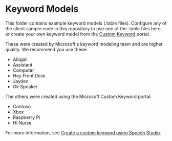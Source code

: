 # Keyword Models

This folder contains example keyword models (.table files). Configure any of the client sample code in this repository to use one of the .table files here, or create your own keyword model from the [Custom Keyword](https://speech.microsoft.com/customkeyword) portal.

These were created by Microsoft's keyword modeling team and are higher quality. We recommend you use these:

* Abigail
* Assistant
* Computer
* Hey Front Desk
* Jayden
* Ok Speaker

 The others were created using the Microsoft Custom Keyword portal:

* Contoso
* Xbox
* Raspberry Pi
* Hi Nurse

For more information, see [Create a custom keyword using Speech Studio](https://docs.microsoft.com/en-us/azure/cognitive-services/speech-service/speech-devices-sdk-create-kws).